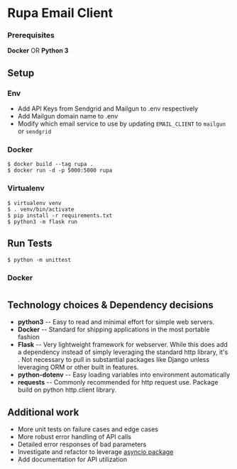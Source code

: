 # Rupa Email Client


### Prerequisites
**Docker** OR **Python 3**

## Setup


### Env
- Add API Keys from Sendgrid and Mailgun to .env respectively
- Add Mailgun domain name to .env
- Modify which email service to use by updating `EMAIL_CLIENT` to `mailgun` or `sendgrid`

### Docker
```
$ docker build --tag rupa .
$ docker run -d -p 5000:5000 rupa
```

### Virtualenv
```
$ virtualenv venv
$ . venv/bin/activate
$ pip install -r requirements.txt
$ python3 -m flask run
```


## Run Tests
```
$ python -m unittest
```

### Docker
# 

## Technology choices & Dependency decisions
- **python3** -- Easy to read and minimal effort for simple web servers.
- **Docker** -- Standard for shipping applications in the most portable fashion
- **Flask** -- Very lightweight framework for webserver.  While this does add a dependency instead of simply leveraging the standard http library, it's .  Not necessary to pull in substantial packages like Django unless leveraging ORM or other built in features.
- **python-dotenv** -- Easy loading variables into environment automatically 
- **requests** -- Commonly recommended for http request use.  Package build on python http.client library.

## Additional work
- More unit tests on failure cases and edge cases
- More robust error handling of API calls
- Detailed error responses of bad parameters
- Investigate and refactor to leverage [asyncio package](https://flask.palletsprojects.com/en/2.0.x/async-await/)
- Add documentation for API utilization